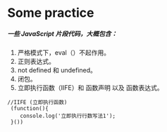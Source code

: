 # Some practice

##### 一些 JavaScript 片段代码，大概包含：  
1. 严格模式下，eval（）不起作用。
2. 正则表达式。
3. not defined 和 undefined。
4. 闭包。
5. 立即执行函数（IIFE）和 函数声明 以及 函数表达式。

```
//IIFE (立即执行函数)
 (function(){
    console.log('立即执行行数写法1');
 }())
```
